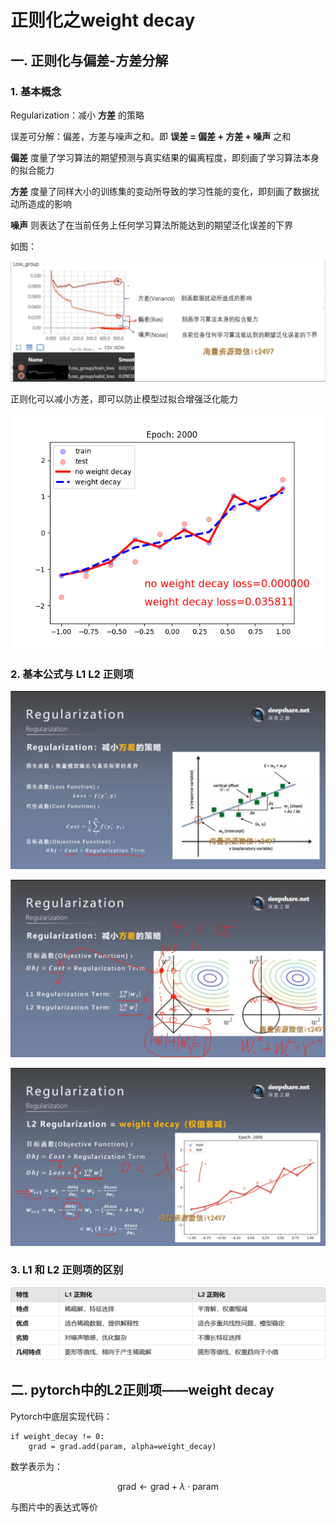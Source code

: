 # 正则化之weight decay
## 一. 正则化与偏差-方差分解
### 1. 基本概念
Regularization：减小 **方差** 的策略

误差可分解：偏差，方差与噪声之和。即 **误差 = 偏差 + 方差 + 噪声** 之和

**偏差** 度量了学习算法的期望预测与真实结果的偏离程度，即刻画了学习算法本身的拟合能力

**方差** 度量了同样大小的训练集的变动所导致的学习性能的变化，即刻画了数据扰动所造成的影响

**噪声** 则表达了在当前任务上任何学习算法所能达到的期望泛化误差的下界

如图：

![1](docs/待整理/知识库/计算机和硬件/折叠/ai-self-learning-main/从python开始的ai学习/深度学习%20pytorch/21.%20正则化之weight_decay/pcs/1.png "1")

正则化可以减小方差，即可以防止模型过拟合增强泛化能力

![2](docs/待整理/知识库/计算机和硬件/折叠/ai-self-learning-main/从python开始的ai学习/深度学习%20pytorch/21.%20正则化之weight_decay/pcs/2.png "2")
### 2. 基本公式与 L1 L2 正则项
![3](docs/待整理/知识库/计算机和硬件/折叠/ai-self-learning-main/从python开始的ai学习/深度学习%20pytorch/21.%20正则化之weight_decay/pcs/3.png "3")

![4](docs/待整理/知识库/计算机和硬件/折叠/ai-self-learning-main/从python开始的ai学习/深度学习%20pytorch/21.%20正则化之weight_decay/pcs/4.png "4")

![5](docs/待整理/知识库/计算机和硬件/折叠/ai-self-learning-main/从python开始的ai学习/深度学习%20pytorch/21.%20正则化之weight_decay/pcs/5.png "5")

### 3. L1 和 L2 正则项的区别
![6](docs/待整理/知识库/计算机和硬件/折叠/ai-self-learning-main/从python开始的ai学习/深度学习%20pytorch/21.%20正则化之weight_decay/pcs/6.png "6")

## 二. pytorch中的L2正则项——weight decay
Pytorch中底层实现代码：
```
if weight_decay != 0:
    grad = grad.add(param, alpha=weight_decay) 
```
数学表示为：
```math
\mathrm{grad} \leftarrow \mathrm{grad} + \lambda \cdot \mathrm{param}
```
与图片中的表达式等价